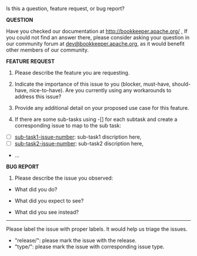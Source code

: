 Is this a question, feature request, or bug report?

**QUESTION**

Have you checked our documentation at http://bookkeeper.apache.org/ , If you could not find an answer there, please consider asking your question in our community forum at dev@bookkeeper.apache.org, as it would benefit other members of our community.


**FEATURE REQUEST**

1. Please describe the feature you are requesting.

2. Indicate the importance of this issue to you (blocker, must-have, should-have, nice-to-have). Are you currently using any workarounds to address this issue?

3. Provide any additional detail on your proposed use case for this feature.

4. If there are some sub-tasks using -[] for each subtask and create a corresponding issue to map to the sub task:
- [ ] [sub-task1-issue-number](example_sub_issue1_link_here): sub-task1 discription here, 
- [ ] [sub-task2-issue-number](example_sub_issue2_link_here): sub-task2 discription here,
- ...


**BUG REPORT**

1. Please describe the issue you observed:

- What did you do?

- What did you expect to see?

- What did you see instead?

---------------------------------------------------------------------------------

Please label the issue with proper labels. It would help us triage the issues.

- "release/": please mark the issue with the release. 
- "type/": please mark the issue with corresponding issue type.

